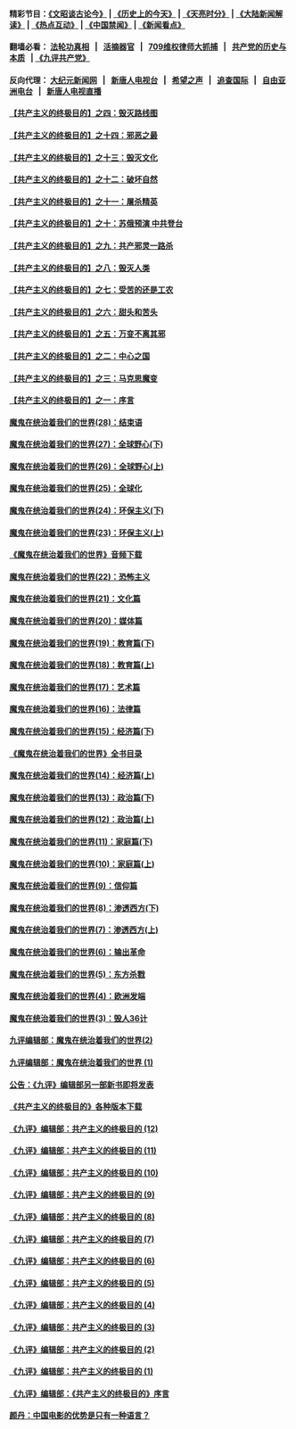 #### 精彩节目：[《文昭谈古论今》](http://134.209.198.168/wenzhao) | [《历史上的今天》](http://134.209.198.168/today-in-history) | [《天亮时分》](http://134.209.198.168/tianliang) | [《大陆新闻解读》](http://134.209.198.168/ntdtv-comedy) | [《热点互动》](http://134.209.198.168/ntdtv-rdhd)  | [《中国禁闻》](http://134.209.198.168/ntdtv-news) | [《新闻看点》](http://134.209.198.168/news-insight) 

  #### 翻墙必看： [法轮功真相](http://134.209.198.168:10000/videos/truth.html) &nbsp;&nbsp;|&nbsp;&nbsp; [活摘器官](http://134.209.198.168:10000/videos/res/Organs/) &nbsp;&nbsp;|&nbsp;&nbsp; [709维权律师大抓捕](http://134.209.198.168:10000/videos/709/) &nbsp;&nbsp;|&nbsp;&nbsp; [共产党的历史与本质](http://134.209.198.168:10000/videos/ccp.html) &nbsp;&nbsp;| [《九评共产党》](http://134.209.198.168:10000/videos/jiuping/) 

#### 反向代理： [大纪元新闻网](http://134.209.198.168:10080/) &nbsp;&nbsp;|&nbsp;&nbsp; [新唐人电视台](http://134.209.198.168:8000/) &nbsp;&nbsp;|&nbsp;&nbsp; [希望之声](http://134.209.198.168:8200/) &nbsp;&nbsp;|&nbsp;&nbsp; [追查国际](http://134.209.198.168:10010/) &nbsp;&nbsp;|&nbsp;&nbsp; [自由亚洲电台](http://134.209.198.168:9800/) &nbsp;&nbsp;|&nbsp;&nbsp; [新唐人电视直播](http://134.209.198.168/) 

#### [【共产主义的终极目的】之四：毁灭路线图](../pages/nsc422/n11086284.md?t=04051537) 

#### [【共产主义的终极目的】之十四：邪恶之最](../pages/nsc422/n11150249.md?t=04051537) 

#### [【共产主义的终极目的】之十三：毁灭文化](../pages/nsc422/n11135227.md?t=04051537) 

#### [【共产主义的终极目的】之十二：破坏自然](../pages/nsc422/n11135214.md?t=04051537) 

#### [【共产主义的终极目的】之十一：屠杀精英](../pages/nsc422/n11118442.md?t=04051537) 

#### [【共产主义的终极目的】之十：苏俄预演 中共登台](../pages/nsc422/n11118424.md?t=04051537) 

#### [【共产主义的终极目的】之九：共产邪灵一路杀](../pages/nsc422/n11114139.md?t=04051537) 

#### [【共产主义的终极目的】之八：毁灭人类](../pages/nsc422/n11108503.md?t=04051537) 

#### [【共产主义的终极目的】之七：受苦的还是工农](../pages/nsc422/n11101809.md?t=04051537) 

#### [【共产主义的终极目的】之六：甜头和苦头](../pages/nsc422/n11096971.md?t=04051537) 

#### [【共产主义的终极目的】之五：万变不离其邪](../pages/nsc422/n11091285.md?t=04051537) 

#### [【共产主义的终极目的】之二：中心之国](../pages/nsc422/n11047728.md?t=04051537) 

#### [【共产主义的终极目的】之三：马克思魔变](../pages/nsc422/n11061941.md?t=04051537) 

#### [【共产主义的终极目的】之一：序言](../pages/nsc422/n11086077.md?t=04051537) 

#### [魔鬼在统治着我们的世界(28)：结束语](../pages/nsc422/n10936246.md?t=04051537) 

#### [魔鬼在统治着我们的世界(27)：全球野心(下)](../pages/nsc422/n10928319.md?t=04051537) 

#### [魔鬼在统治着我们的世界(26)：全球野心(上)](../pages/nsc422/n10900318.md?t=04051537) 

#### [魔鬼在统治着我们的世界(25)：全球化](../pages/nsc422/n10788205.md?t=04051537) 

#### [魔鬼在统治着我们的世界(24)：环保主义(下)](../pages/nsc422/n10695307.md?t=04051537) 

#### [魔鬼在统治着我们的世界(23)：环保主义(上)](../pages/nsc422/n10688613.md?t=04051537) 

#### [《魔鬼在统治着我们的世界》音频下载](../pages/nsc422/n10635553.md?t=04051537) 

#### [魔鬼在统治着我们的世界(22)：恐怖主义](../pages/nsc422/n10614727.md?t=04051537) 

#### [魔鬼在统治着我们的世界(21)：文化篇](../pages/nsc422/n10597706.md?t=04051537) 

#### [魔鬼在统治着我们的世界(20)：媒体篇](../pages/nsc422/n10586579.md?t=04051537) 

#### [魔鬼在统治着我们的世界(19)：教育篇(下)](../pages/nsc422/n10564808.md?t=04051537) 

#### [魔鬼在统治着我们的世界(18)：教育篇(上)](../pages/nsc422/n10526970.md?t=04051537) 

#### [魔鬼在统治着我们的世界(17)：艺术篇](../pages/nsc422/n10499093.md?t=04051537) 

#### [魔鬼在统治着我们的世界(16)：法律篇](../pages/nsc422/n10485969.md?t=04051537) 

#### [魔鬼在统治着我们的世界(15)：经济篇(下)](../pages/nsc422/n10469975.md?t=04051537) 

#### [《魔鬼在统治着我们的世界》全书目录](../pages/nsc422/n10464261.md?t=04051537) 

#### [魔鬼在统治着我们的世界(14)：经济篇(上)](../pages/nsc422/n10457370.md?t=04051537) 

#### [魔鬼在统治着我们的世界(13)：政治篇(下)](../pages/nsc422/n10448270.md?t=04051537) 

#### [魔鬼在统治着我们的世界(12)：政治篇(上)](../pages/nsc422/n10444576.md?t=04051537) 

#### [魔鬼在统治着我们的世界(11)：家庭篇(下)](../pages/nsc422/n10440961.md?t=04051537) 

#### [魔鬼在统治着我们的世界(10)：家庭篇(上)](../pages/nsc422/n10435448.md?t=04051537) 

#### [魔鬼在统治着我们的世界(9)：信仰篇](../pages/nsc422/n10432159.md?t=04051537) 

#### [魔鬼在统治着我们的世界(8)：渗透西方(下)](../pages/nsc422/n10429603.md?t=04051537) 

#### [魔鬼在统治着我们的世界(7)：渗透西方(上)](../pages/nsc422/n10426013.md?t=04051537) 

#### [魔鬼在统治着我们的世界(6)：输出革命](../pages/nsc422/n10421536.md?t=04051537) 

#### [魔鬼在统治着我们的世界(5)：东方杀戮](../pages/nsc422/n10417707.md?t=04051537) 

#### [魔鬼在统治着我们的世界(4)：欧洲发端](../pages/nsc422/n10414890.md?t=04051537) 

#### [魔鬼在统治着我们的世界(3)：毁人36计](../pages/nsc422/n10411583.md?t=04051537) 

#### [九评编辑部：魔鬼在统治着我们的世界(2)](../pages/nsc422/n10410036.md?t=04051537) 

#### [九评编辑部：魔鬼在统治着我们的世界 (1)](../pages/nsc422/n10406825.md?t=04051537) 

#### [公告：《九评》编辑部另一部新书即将发表](../pages/nsc422/n10405104.md?t=04051537) 

#### [《共产主义的终极目的》各种版本下载](../pages/nsc422/n10022138.md?t=04051537) 

#### [《九评》编辑部：共产主义的终极目的 (12)](../pages/nsc422/n9933272.md?t=04051537) 

#### [《九评》编辑部：共产主义的终极目的 (11)](../pages/nsc422/n9924973.md?t=04051537) 

#### [《九评》编辑部：共产主义的终极目的 (10)](../pages/nsc422/n9920883.md?t=04051537) 

#### [《九评》编辑部：共产主义的终极目的 (9)](../pages/nsc422/n9916363.md?t=04051537) 

#### [《九评》编辑部：共产主义的终极目的 (8)](../pages/nsc422/n9912488.md?t=04051537) 

#### [《九评》编辑部：共产主义的终极目的 (7)](../pages/nsc422/n9901176.md?t=04051537) 

#### [《九评》编辑部：共产主义的终极目的 (6)](../pages/nsc422/n9899359.md?t=04051537) 

#### [《九评》编辑部：共产主义的终极目的 (5)](../pages/nsc422/n9893174.md?t=04051537) 

#### [《九评》编辑部：共产主义的终极目的 (4)](../pages/nsc422/n9891246.md?t=04051537) 

#### [《九评》编辑部：共产主义的终极目的 (3)](../pages/nsc422/n9879879.md?t=04051537) 

#### [《九评》编辑部：共产主义的终极目的 (2)](../pages/nsc422/n9876205.md?t=04051537) 

#### [《九评》编辑部：共产主义的终极目的 (1)](../pages/nsc422/n9865857.md?t=04051537) 

#### [《九评》编辑部：《共产主义的终极目的》序言](../pages/nsc422/n9862666.md?t=04051537) 

#### [颜丹：中国电影的优势是只有一种语言？](../pages/nsc422/n9583062.md?t=04051537) 


